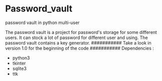 # Password_vault
password vault in python multi-user

The password vault is a project for password's storage for some different users.
It can stock a lot of password for different user and using. The password vault contains a key generator.
###########
Take a look in version 1.0 for the beginning of the code
###########
Dependencies :
  - python3
  - tkinter
  - sqlite3
  - ttk
